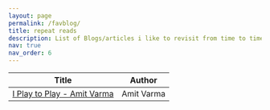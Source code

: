 ```yaml
---
layout: page
permalink: /favblog/
title: repeat reads
description: List of Blogs/articles i like to revisit from time to time
nav: true
nav_order: 6
---
```


| Title                                                                           | Author     |
| ------------------------------------------------------------------------------- | ---------- |
| [I Play to Play - Amit Varma](https://indiauncut.substack.com/p/i-play-to-play) | Amit Varma |
